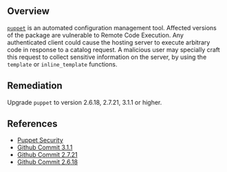 ## Overview
[`puppet`](https://rubygems.org/gems/puppet) is an automated configuration management tool.
Affected versions of the package are vulnerable to Remote Code Execution. Any authenticated client could cause the hosting server to execute arbitrary code in response to a catalog request. A malicious user may specially craft this request to collect sensitive information on the server, by using the `template` or `inline_template` functions.

## Remediation
Upgrade `puppet` to version 2.6.18, 2.7.21, 3.1.1 or higher.

## References
- [Puppet Security](https://puppet.com/security/cve/cve-2013-1640/)
- [Github Commit 3.1.1](https://github.com/puppetlabs/puppet/commit/cb607d950b4841b956f977b32cb255c595a7b728)
- [Github Commit 2.7.21](https://github.com/puppetlabs/puppet/commit/79b875e941e24e6e28c594e2d102263ce63f1b9d)
- [Github Commit 2.6.18](https://github.com/puppetlabs/puppet/commit/b01c7287ac0b9ada04f5516afb49a81eac018130)
